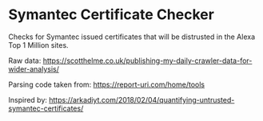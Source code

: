 # Symantec Certificate Checker
Checks for Symantec issued certificates that will be distrusted in the Alexa Top 1 Million sites.

Raw data: https://scotthelme.co.uk/publishing-my-daily-crawler-data-for-wider-analysis/

Parsing code taken from: https://report-uri.com/home/tools

Inspired by: https://arkadiyt.com/2018/02/04/quantifying-untrusted-symantec-certificates/
